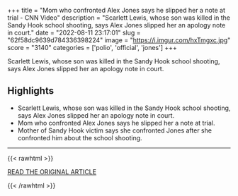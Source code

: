 +++
title = "Mom who confronted Alex Jones says he slipped her a note at trial - CNN Video"
description = "Scarlett Lewis, whose son was killed in the Sandy Hook school shooting, says Alex Jones slipped her an apology note in court."
date = "2022-08-11 23:17:01"
slug = "62f58dc9639d784336398224"
image = "https://i.imgur.com/hxTmgxc.jpg"
score = "3140"
categories = ['polio', 'official', 'jones']
+++

Scarlett Lewis, whose son was killed in the Sandy Hook school shooting, says Alex Jones slipped her an apology note in court.

## Highlights

- Scarlett Lewis, whose son was killed in the Sandy Hook school shooting, says Alex Jones slipped her an apology note in court.
- Mom who confronted Alex Jones says he slipped her a note at trial.
- Mother of Sandy Hook victim says she confronted Jones after she confronted him about the school shooting.

---

{{< rawhtml >}}
  <p class="article-category">
    <a target="_blank" href="https://www.cnn.com/videos/us/2022/08/11/sandy-hook-mom-scarlett-lewis-alex-jones-note-newday-vpx.cnn/video/playlists/top-news-videos/">READ THE ORIGINAL ARTICLE</a>
  </p>
{{< /rawhtml >}}
